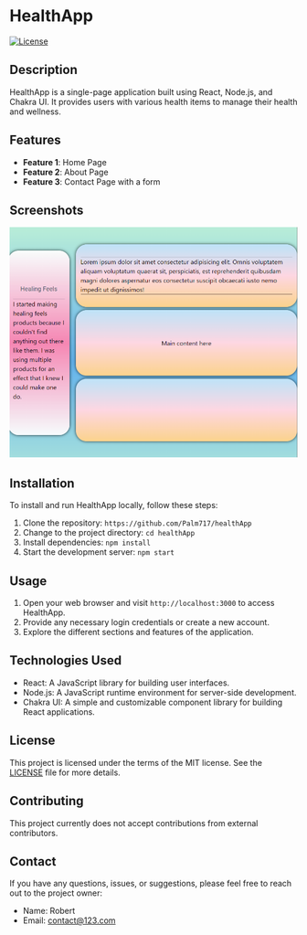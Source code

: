 # HealthApp

[![License](https://img.shields.io/badge/License-MIT-blue.svg)](https://opensource.org/licenses/MIT)

## Description

HealthApp is a single-page application built using React, Node.js, and Chakra UI. It provides users with various health items to manage their health and wellness.

## Features

- **Feature 1**: Home Page
- **Feature 2**: About Page
- **Feature 3**: Contact Page with a form

## Screenshots

![Image Alt Text](./src/assets/img/homePage.png)

## Installation

To install and run HealthApp locally, follow these steps:

1. Clone the repository: `https://github.com/Palm717/healthApp`
2. Change to the project directory: `cd healthApp`
3. Install dependencies: `npm install`
4. Start the development server: `npm start`

## Usage

1. Open your web browser and visit `http://localhost:3000` to access HealthApp.
2. Provide any necessary login credentials or create a new account.
3. Explore the different sections and features of the application.

## Technologies Used

- React: A JavaScript library for building user interfaces.
- Node.js: A JavaScript runtime environment for server-side development.
- Chakra UI: A simple and customizable component library for building React applications.

## License

This project is licensed under the terms of the MIT license. See the [LICENSE](LICENSE) file for more details.

## Contributing

This project currently does not accept contributions from external contributors.

## Contact

If you have any questions, issues, or suggestions, please feel free to reach out to the project owner:

- Name: Robert
- Email: contact@123.com
